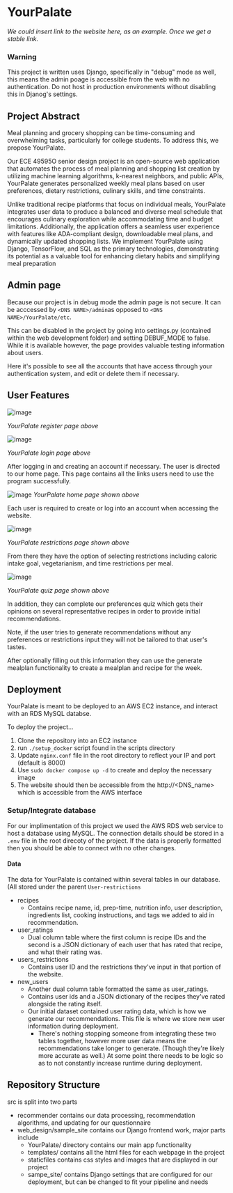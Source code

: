 # YourPalate
_We could insert link to the website here, as an example. Once we get a stable link._

### Warning
This project is written uses Django, specifically in "debug" mode as well, this means the admin poage is accessible from the web with no authentication. Do not host in production environments without disabling this in Djanog's settings.

## Project Abstract
Meal planning and grocery shopping can be time-consuming and overwhelming tasks, particularly for college students. To address this, we propose YourPalate. 

Our ECE 49595O senior design project is an open-source web application that automates the process of meal planning and shopping list creation by utilizing machine learning algorithms, k-nearest neighbors, and public APIs, YourPalate generates personalized weekly meal plans based on user preferences, dietary restrictions, culinary skills, and time constraints. 

Unlike traditional recipe platforms that focus on individual meals, YourPalate integrates user data to produce a balanced and diverse meal schedule that encourages culinary exploration while accommodating time and budget limitations. Additionally, the application offers a seamless user experience with features like ADA-compliant design, downloadable meal plans, and dynamically updated shopping lists. 
We implement YourPalate using Django, TensorFlow, and SQL as the primary technologies, demonstrating its potential as a valuable tool for enhancing dietary habits and simplifying meal preparation

## Admin page
Because our project is in debug mode the admin page is not secure. It can be acccessed by `<DNS NAME>/admin`as opposed to `<DNS NAME>/YourPalate/etc`.

This can be disabled in the project by going into settings.py (contained within the web development folder) and setting DEBUF_MODE to false. While it is available however, the page provides valuable testing information about users.

Here it's possible to see all the accounts that have access through your authentication system, and edit or delete them if necessary.

## User Features
![image](https://github.com/user-attachments/assets/2fd13542-da9d-48d1-9fc3-a96e482d2c51)

_YourPalate register page above_

![image](https://github.com/user-attachments/assets/a4dc1da0-0466-4d3c-9808-a51f62e881b5)

_YourPalate login page above_

After logging in and creating an account if necessary. The user is directed to our home page. This page contains all the links users need to use the program successfully.

![image](https://github.com/user-attachments/assets/764a5976-0778-42d8-a680-dbf8bd8899bb)
_YourPalate home page shown above_

Each user is required to create or log into an account when accessing the website. 

![image](https://github.com/user-attachments/assets/e66a8c76-ad4b-487d-8c15-345ddae2bd4d)

_YourPalate restrictions page shown above_

From there they have the option of selecting restrictions including caloric intake goal, vegetarianism, and time restrictions per meal. 

![image](https://github.com/user-attachments/assets/6ddcc1b7-932c-4d62-9841-10d2328aeaf6)

_YourPalate quiz page shown above_

In addition, they can complete our preferences quiz which gets their opinions on several representative recipes in order to provide initial recommendations.

Note, if the user tries to generate recommendations without any preferences or restrictions input they will not be tailored to that user's tastes.

After optionally filling out this information they can use the generate mealplan functionality to create a mealplan and recipe for the week.

## Deployment
YourPalate is meant to be deployed to an AWS EC2 instance, and interact with an RDS MySQL databse.

To deploy the project...
1. Clone the repository into an EC2 instance
2. run `./setup_docker` script found in the scripts directory
3. Update `nginx.conf` file in the root directory to reflect your IP and port (default is 8000)
4. Use `sudo docker compose up -d` to create and deploy the necessary image
5. The website should then be accessible from the http://<DNS_name> which is accessible from the AWS interface
   
### Setup/Integrate database
For our implimentation of this project we used the AWS RDS web service to host a database using MySQL. The connection details should be stored in a `.env` file in the root direcoty of the project. If the data is properly formatted then you should be able to connect with no other changes.

#### Data
The data for YourPalate is contained within several tables in our database. (All stored under the parent `User-restrictions`
- recipes
   - Contains recipe name, id, prep-time, nutrition info, user description, ingredients list, cooking instructions, and tags we added to aid in recommendation.
- user_ratings
   - Dual column table where the first column is recipe IDs and the second is a JSON dictionary of each user that has rated that recipe, and what their rating was.
- users_restrictions
   - Contains user ID and the restrictions they've input in that portion of the website.
- new_users
   - Another dual column table formatted the same as user_ratings.
   - Contains user ids and a JSON dictionary of the recipes they've rated alongside the rating itself.
   - Our initial dataset contained user rating data, which is how we generate our recommendations. This file is where we store new user information during deployment.
      - There's nothing stopping someone from integrating these two tables together, however more user data means the recommendations take longer to generate. (Though they're likely more accurate as well.) At some point there needs to be logic so as to not constantly increase runtime during deployment.

## Repository Structure

src is split into two parts
- recommender contains our data processing, recommendation algorithms, and updating for our questionnaire
- web_design/sample_site contains our Django frontend work, major parts include
    - YourPalate/ directory contains our main app functionality
    - templates/ contains all the html files for each webpage in the project
    - staticfiles contains css styles and images that are displayed in our project
    - sampe_site/ contains Django settings that are configured for our deployment, but can be changed to fit your pipeline and needs
